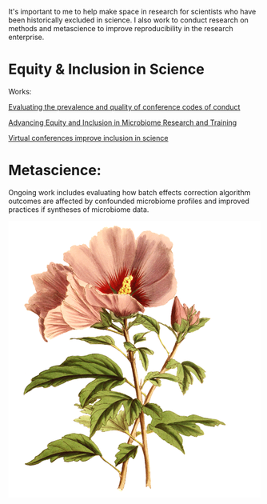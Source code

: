 It's important to me to help make space in research for scientists who have been historically excluded in science. I also work to conduct research on methods and metascience to improve reproducibility in the research enterprise.

# Equity & Inclusion in Science 

Works:

[Evaluating the prevalence and quality of conference codes of conduct](https://journals.asm.org/doi/full/10.1128/mSystems.01151-21)

[Advancing Equity and Inclusion in Microbiome Research and Training](https://journals.asm.org/doi/full/10.1128/msystems.01151-21)

[Virtual conferences improve inclusion in science](https://esajournals.onlinelibrary.wiley.com/doi/10.1002/fee.2699)

# Metascience:

Ongoing work includes evaluating how batch effects correction algorithm outcomes are affected by confounded microbiome profiles and improved practices if syntheses of microbiome data.

![](images/flowers-5452649_1280.png)

